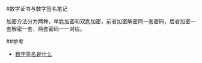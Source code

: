 #数字证书与数字签名笔记

加密方法分为两种，单匙加密和双匙加密，前者加密解密同一套密码，后者加密一套解密一套，两套密码一一对应。



##参考

- [数字签名是什么](http://www.ruanyifeng.com/blog/2011/08/what_is_a_digital_signature.html)